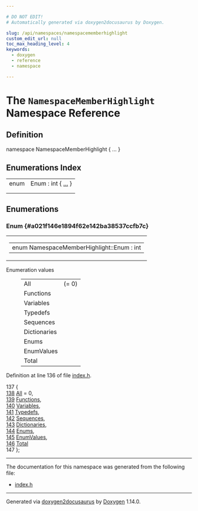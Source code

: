 ```yaml
---

# DO NOT EDIT!
# Automatically generated via doxygen2docusaurus by Doxygen.

slug: /api/namespaces/namespacememberhighlight
custom_edit_url: null
toc_max_heading_level: 4
keywords:
  - doxygen
  - reference
  - namespace

---
```


<div class="doxyPage">

# The `NamespaceMemberHighlight` Namespace Reference



## Definition

<div class="doxyDefinition">
namespace NamespaceMemberHighlight { ... }
</div>

## Enumerations Index

<table class="doxyMembersIndex">

<tr class="doxyMemberIndexItem">
<td class="doxyMemberIndexItemType" align="left" valign="top">enum</td>
<td class="doxyMemberIndexItemName" align="left" valign="top">Enum : int { <a href="#a021f146e1894f62e142ba38537ccfb7c">...</a> }</td>
</tr>
<tr class="doxyMemberIndexDescription">
<td class="doxyMemberIndexDescriptionLeft"></td>
<td class="doxyMemberIndexDescriptionRight">
</td>
</tr>
<tr class="doxyMemberIndexSeparator">
<td class="doxyMemberIndexSeparator" colspan="2"></td>
</tr>

</table>


<div class="doxySectionDef">

## Enumerations

### Enum {#a021f146e1894f62e142ba38537ccfb7c}

<div class="doxyMemberItem">
<div class="doxyMemberProto">
<table class="doxyMemberLabels">
<tr class="doxyMemberLabels">
<td class="doxyMemberLabelsLeft">
<table class="doxyMemberName">
<tr>
<td class="doxyMemberName">enum NamespaceMemberHighlight::Enum : int</td>
</tr>
</table>
</td>
</tr>
</table>
</div>
<div class="doxyMemberDoc">


<dl class="doxyEnumList">
<dt class="doxyEnumTableTitle">Enumeration values</dt>
<dd>
<table class="doxyEnumTable">

<tr class="doxyEnumItem">
<td class="doxyEnumItemName">All<a id="a021f146e1894f62e142ba38537ccfb7ca361bea90e10d43996b1baed4e51cbd62"></a></td>
<td class="doxyEnumItemDescription"> (= 0)</td>
</tr>

<tr class="doxyEnumItem">
<td class="doxyEnumItemName">Functions<a id="a021f146e1894f62e142ba38537ccfb7ca69da3a4829e3330851f4ca6d2828018f"></a></td>
<td class="doxyEnumItemDescription"></td>
</tr>

<tr class="doxyEnumItem">
<td class="doxyEnumItemName">Variables<a id="a021f146e1894f62e142ba38537ccfb7ca653b486e14d3775eff75c1fc3582557a"></a></td>
<td class="doxyEnumItemDescription"></td>
</tr>

<tr class="doxyEnumItem">
<td class="doxyEnumItemName">Typedefs<a id="a021f146e1894f62e142ba38537ccfb7ca600a97f79b076618a0891f10352c0fdb"></a></td>
<td class="doxyEnumItemDescription"></td>
</tr>

<tr class="doxyEnumItem">
<td class="doxyEnumItemName">Sequences<a id="a021f146e1894f62e142ba38537ccfb7ca612a9d9df61450edc5503a6bf328b3b1"></a></td>
<td class="doxyEnumItemDescription"></td>
</tr>

<tr class="doxyEnumItem">
<td class="doxyEnumItemName">Dictionaries<a id="a021f146e1894f62e142ba38537ccfb7ca058990972fd9b9f273438f613c9599c5"></a></td>
<td class="doxyEnumItemDescription"></td>
</tr>

<tr class="doxyEnumItem">
<td class="doxyEnumItemName">Enums<a id="a021f146e1894f62e142ba38537ccfb7ca3c3fda61a1823a23e8c49f3c915859f3"></a></td>
<td class="doxyEnumItemDescription"></td>
</tr>

<tr class="doxyEnumItem">
<td class="doxyEnumItemName">EnumValues<a id="a021f146e1894f62e142ba38537ccfb7ca2c419cf729051a9e2eef2743ccc9f84d"></a></td>
<td class="doxyEnumItemDescription"></td>
</tr>

<tr class="doxyEnumItem">
<td class="doxyEnumItemName">Total<a id="a021f146e1894f62e142ba38537ccfb7ca0871415d5e1675ebcdb37b458fc8b67f"></a></td>
<td class="doxyEnumItemDescription"></td>
</tr>

</table>
</dd>
</dl>

<p>Definition at line 136 of file <a href="/web-doxygen/docs/api/files/src/index-h">index.h</a>.</p>


<div class="doxyProgramListing">

<div class="doxyCodeLine"><span class="doxyLineNumber">137</span><span class="doxyLineContent"><span class="doxyHighlight">  {</span></span></div>
<div class="doxyCodeLine"><span class="doxyLineNumber"><a href="#a021f146e1894f62e142ba38537ccfb7ca361bea90e10d43996b1baed4e51cbd62">138</a></span><span class="doxyLineContent"><span class="doxyHighlight">    <a href="#a021f146e1894f62e142ba38537ccfb7ca361bea90e10d43996b1baed4e51cbd62">All</a> = 0,</span></span></div>
<div class="doxyCodeLine"><span class="doxyLineNumber"><a href="#a021f146e1894f62e142ba38537ccfb7ca69da3a4829e3330851f4ca6d2828018f">139</a></span><span class="doxyLineContent"><span class="doxyHighlight">    <a href="#a021f146e1894f62e142ba38537ccfb7ca69da3a4829e3330851f4ca6d2828018f">Functions</a>,</span></span></div>
<div class="doxyCodeLine"><span class="doxyLineNumber"><a href="#a021f146e1894f62e142ba38537ccfb7ca653b486e14d3775eff75c1fc3582557a">140</a></span><span class="doxyLineContent"><span class="doxyHighlight">    <a href="#a021f146e1894f62e142ba38537ccfb7ca653b486e14d3775eff75c1fc3582557a">Variables</a>,</span></span></div>
<div class="doxyCodeLine"><span class="doxyLineNumber"><a href="#a021f146e1894f62e142ba38537ccfb7ca600a97f79b076618a0891f10352c0fdb">141</a></span><span class="doxyLineContent"><span class="doxyHighlight">    <a href="#a021f146e1894f62e142ba38537ccfb7ca600a97f79b076618a0891f10352c0fdb">Typedefs</a>,</span></span></div>
<div class="doxyCodeLine"><span class="doxyLineNumber"><a href="#a021f146e1894f62e142ba38537ccfb7ca612a9d9df61450edc5503a6bf328b3b1">142</a></span><span class="doxyLineContent"><span class="doxyHighlight">    <a href="#a021f146e1894f62e142ba38537ccfb7ca612a9d9df61450edc5503a6bf328b3b1">Sequences</a>,</span></span></div>
<div class="doxyCodeLine"><span class="doxyLineNumber"><a href="#a021f146e1894f62e142ba38537ccfb7ca058990972fd9b9f273438f613c9599c5">143</a></span><span class="doxyLineContent"><span class="doxyHighlight">    <a href="#a021f146e1894f62e142ba38537ccfb7ca058990972fd9b9f273438f613c9599c5">Dictionaries</a>,</span></span></div>
<div class="doxyCodeLine"><span class="doxyLineNumber"><a href="#a021f146e1894f62e142ba38537ccfb7ca3c3fda61a1823a23e8c49f3c915859f3">144</a></span><span class="doxyLineContent"><span class="doxyHighlight">    <a href="#a021f146e1894f62e142ba38537ccfb7ca3c3fda61a1823a23e8c49f3c915859f3">Enums</a>,</span></span></div>
<div class="doxyCodeLine"><span class="doxyLineNumber"><a href="#a021f146e1894f62e142ba38537ccfb7ca2c419cf729051a9e2eef2743ccc9f84d">145</a></span><span class="doxyLineContent"><span class="doxyHighlight">    <a href="#a021f146e1894f62e142ba38537ccfb7ca2c419cf729051a9e2eef2743ccc9f84d">EnumValues</a>,</span></span></div>
<div class="doxyCodeLine"><span class="doxyLineNumber"><a href="#a021f146e1894f62e142ba38537ccfb7ca0871415d5e1675ebcdb37b458fc8b67f">146</a></span><span class="doxyLineContent"><span class="doxyHighlight">    <a href="#a021f146e1894f62e142ba38537ccfb7ca0871415d5e1675ebcdb37b458fc8b67f">Total</a></span></span></div>
<div class="doxyCodeLine"><span class="doxyLineNumber">147</span><span class="doxyLineContent"><span class="doxyHighlight">  };</span></span></div>

</div>

</div>
</div>

</div>

<hr/>

The documentation for this namespace was generated from the following file:

<ul>
<li><a href="/web-doxygen/docs/api/files/src/index-h">index.h</a></li>
</ul>

<hr/>

<p class="doxyGeneratedBy">Generated via <a href="https://github.com/xpack/doxygen2docusaurus">doxygen2docusaurus</a> by <a href="https://www.doxygen.nl">Doxygen</a> 1.14.0.</p>

</div>
